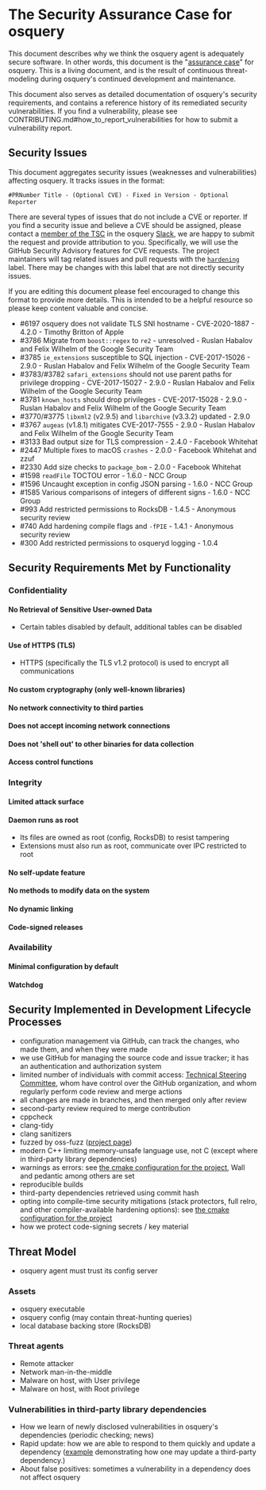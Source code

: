 # The Security Assurance Case for osquery

This document describes why we think the osquery agent is adequately secure software. In other words, this document is the "[assurance case](https://www.ida.org/-/media/feature/publications/a/as/a-sample-security-assurance-case-pattern/p-9278.ashx)" for osquery. This is a living document, and is the result of continuous threat-modeling during osquery's continued development and maintenance.

This document also serves as detailed documentation of osquery's security requirements, and contains a reference history of its remediated security vulnerabilities. If you find a vulnerability, please see CONTRIBUTING.md#how_to_report_vulnerabilities for how to submit a vulnerability report.

## Security Issues

This document aggregates security issues (weaknesses and vulnerabilities) affecting osquery. It tracks issues in the format:

```text
#PRNumber Title - (Optional CVE) - Fixed in Version - Optional Reporter
```

There are several types of issues that do not include a CVE or reporter.
If you find a security issue and believe a CVE should be assigned, please contact a [member of the TSC](https://github.com/osquery/osquery/blob/master/CONTRIBUTING.md#technical-steering-committee) in the osquery [Slack](https://osquery.slack.com), we are happy to submit the request and provide attribution to you.
Specifically, we will use the GitHub Security Advisory features for CVE requests.
The project maintainers will tag related issues and pull requests with the [`hardening`](https://github.com/osquery/osquery/issues?q=is%3Aissue+is%3Aopen+label%3Ahardening) label. There may be changes with this label that are not directly security issues.

If you are editing this document please feel encouraged to change this format to provide more details. This is intended to be a helpful resource so please keep content valuable and concise.

- #6197 osquery does not validate TLS SNI hostname - CVE-2020-1887 - 4.2.0 - Timothy Britton of Apple
- #3786 Migrate from `boost::regex` to `re2` - unresolved - Ruslan Habalov and Felix Wilhelm of the Google Security Team
- #3785 `ie_extensions` susceptible to SQL injection - CVE-2017-15026 - 2.9.0 - Ruslan Habalov and Felix Wilhelm of the Google Security Team
- #3783/#3782 `safari_extensions` should not use parent paths for privilege dropping - CVE-2017-15027 - 2.9.0 - Ruslan Habalov and Felix Wilhelm of the Google Security Team
- #3781 `known_hosts` should drop privileges - CVE-2017-15028 - 2.9.0 - Ruslan Habalov and Felix Wilhelm of the Google Security Team
- #3770/#3775 `libxml2` (v2.9.5) and `libarchive` (v3.3.2) updated - 2.9.0
- #3767 `augeas` (v1.8.1) mitigates CVE-2017-7555 - 2.9.0 - Ruslan Habalov and Felix Wilhelm of the Google Security Team
- #3133 Bad output size for TLS compression - 2.4.0 - Facebook Whitehat
- #2447 Multiple fixes to macOS `crashes` - 2.0.0 - Facebook Whitehat and zzuf
- #2330 Add size checks to `package_bom` - 2.0.0 - Facebook Whitehat
- #1598 `readFile` TOCTOU error - 1.6.0 - NCC Group
- #1596 Uncaught exception in config JSON parsing - 1.6.0 - NCC Group
- #1585 Various comparisons of integers of different signs - 1.6.0 - NCC Group
- #993 Add restricted permissions to RocksDB - 1.4.5 - Anonymous security review
- #740 Add hardening compile flags and `-fPIE` - 1.4.1 - Anonymous security review
- #300 Add restricted permissions to osqueryd logging - 1.0.4

## Security Requirements Met by Functionality

### Confidentiality

#### No Retrieval of Sensitive User-owned Data

- Certain tables disabled by default, additional tables can be disabled

#### Use of HTTPS (TLS)

- HTTPS (specifically the TLS v1.2 protocol) is used to encrypt all communications

#### No custom cryptography (only well-known libraries)

#### No network connectivity to third parties

#### Does not accept incoming network connections

#### Does not 'shell out' to other binaries for data collection

#### Access control functions

### Integrity

#### Limited attack surface

#### Daemon runs as root

- Its files are owned as root (config, RocksDB) to resist tampering
- Extensions must also run as root, communicate over IPC restricted to root

#### No self-update feature

#### No methods to modify data on the system

#### No dynamic linking

#### Code-signed releases

### Availability

#### Minimal configuration by default

#### Watchdog

## Security Implemented in Development Lifecycle Processes

- configuration management via GitHub, can track the changes, who made them, and when they were made
- we use GitHub for managing the source code and issue tracker; it has an authentication and authorization system
- limited number of individuals with commit access: [Technical Steering Committee](https://github.com/orgs/osquery/teams/technical-steering-committee), whom have control over the GitHub organization, and whom regularly perform code review and merge actions
- all changes are made in branches, and then merged only after review
- second-party review required to merge contribution
- cppcheck
- clang-tidy
- clang sanitizers
- fuzzed by oss-fuzz ([project page](https://github.com/google/oss-fuzz/tree/master/projects/osquery))
- modern C++ limiting memory-unsafe language use, not C (except where in third-party library dependencies)
- warnings as errors: see [the cmake configuration for the project](https://github.com/osquery/osquery/blob/master/cmake/flags.cmake), Wall and pedantic among others are set
- reproducible builds
- third-party dependencies retrieved using commit hash
- opting into compile-time security mitigations (stack protectors, full relro, and other compiler-available hardening options): see [the cmake configuration for the project](https://github.com/osquery/osquery/blob/master/cmake/flags.cmake)
- how we protect code-signing secrets / key material

## Threat Model

- osquery agent must trust its config server

### Assets

- osquery executable
- osquery config (may contain threat-hunting queries)
- local database backing store (RocksDB)

### Threat agents

- Remote attacker
- Network man-in-the-middle
- Malware on host, with User privilege
- Malware on host, with Root privilege

### Vulnerabilities in third-party library dependencies

- How we learn of newly disclosed vulnerabilities in osquery's dependencies (periodic checking; news)
- Rapid update: how we are able to respond to them quickly and update a dependency ([example](https://github.com/osquery/osquery/commit/0e9efb1497037ded21e8679dda09547d5b0fecd0) demonstrating how one may update a third-party dependency.)
- About false positives: sometimes a vulnerability in a dependency does not affect osquery
